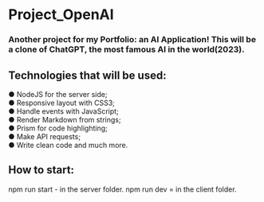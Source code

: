 # Project_OpenAI

### Another project for my Portfolio: an AI Application! This will be a clone of ChatGPT, the most famous AI in the world(2023).

## Technologies that will be used:

● NodeJS for the server side; <br />
● Responsive layout with CSS3; <br />
● Handle events with JavaScript; <br />
● Render Markdown from strings; <br />
● Prism for code highlighting; <br />
● Make API requests; <br />
● Write clean code and much more. <br />

## How to start:

npm run start - in the server folder.
npm run dev = in the client folder.
